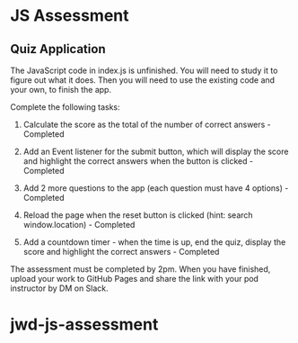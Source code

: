 # JS Assessment

## Quiz Application

The JavaScript code in index.js is unfinished. You will need to study it to figure out what it does. Then you will need to use the existing code and your own, to finish the app.

Complete the following tasks:

1. Calculate the score as the total of the number of correct answers - Completed

2. Add an Event listener for the submit button, which will display the score and highlight the correct answers when the button is clicked - Completed

3. Add 2 more questions to the app (each question must have 4 options) - Completed

4. Reload the page when the reset button is clicked (hint: search window.location) - Completed

5. Add a countdown timer - when the time is up, end the quiz, display the score and highlight the correct answers - Completed

The assessment must be completed by 2pm. When you have finished, upload your work to GitHub Pages and share the link with your
pod instructor by DM on Slack.
# jwd-js-assessment
